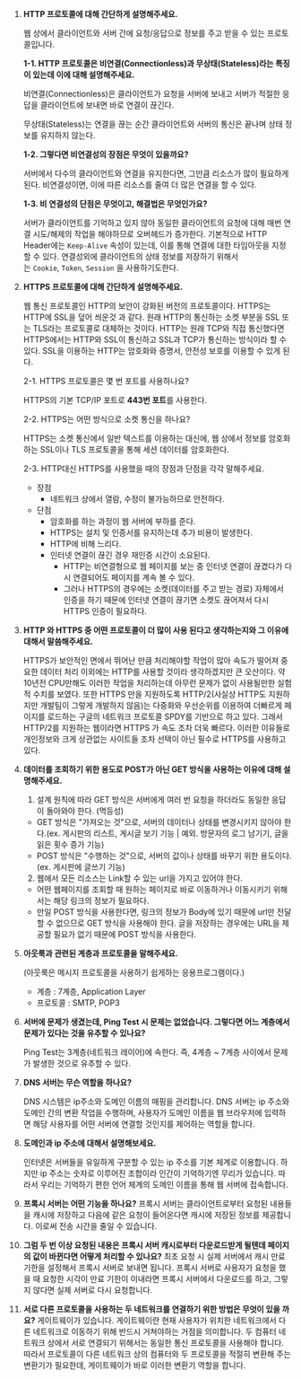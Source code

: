 1. **HTTP 프로토콜에 대해 간단하게 설명해주세요.**
    
    웹 상에서 클라이언트와 서버 간에 요청/응답으로 정보를 주고 받을 수 있는 프로토콜입니다.
    
    **1-1. HTTP 프로토콜은 비연결(Connectionless)과 무상태(Stateless)라는 특징이 있는데 이에 대해 설명해주세요.**
    
    비연결(Connectionless)은 클라이언트가 요청을 서버에 보내고 서버가 적절한 응답을 클라이언트에 보내면 바로 연결이 끊긴다.
    
    무상태(Stateless)는 연결을 끊는 순간 클라이언트와 서버의 통신은 끝나며 상태 정보를 유지하지 않는다.
    
    **1-2. 그렇다면 비연결성의 장점은 무엇이 있을까요?**
    
    서버에서 다수의 클라이언트와 연결을 유지한다면, 그만큼 리소스가 많이 필요하게 된다. 비연결성이면, 이에 따른 리소스를 줄여 더 많은 연결을 할 수 있다.
    
    **1-3. 비 연결성의 단점은 무엇이고, 해결법은 무엇인가요?**
    
    서버가 클라이언트를 기억하고 있지 않아 동일한 클라이언트의 요청에 대해 매번 연결 시도/해제의 작업을 해야하므로 오버헤드가 증가한다. 기본적으로 HTTP Header에는 `Keep-Alive` 속성이 있는데, 이를 통해 연결에 대한 타임아웃을 지정할 수 있다. 연결성외에 클라이언트의 상태 정보를 저장하기 위해서는 `Cookie`, `Token`, `Session` 을 사용하기도한다.
    
2. **HTTPS 프로토콜에 대해 간단하게 설명해주세요.**
    
    웹 통신 프로토콜인 HTTP의 보안이 강화된 버전의 프로토콜이다. HTTPS는 HTTP에 SSL을 덮어 씌운것 과 같다. 원래 HTTP의 통신하는 소켓 부분을 SSL 또는 TLS라는 프로토콜로 대체하는 것이다. HTTP는 원래 TCP와 직접 통신했다면 HTTPS에서는 HTTP와 SSL이 통신하고 SSL과 TCP가 통신하는 방식이라 할 수 있다. SSL을 이용하는 HTTP는 암호화와 증명서, 안전성 보호를 이용할 수 있게 된다.
    
    2-1. HTTPS 프로토콜은 몇 번 포트를 사용하나요?
    
    HTTPS의 기본 TCP/IP 포트로 **443번 포트**를 사용한다.
    
    2-2. HTTPS는 어떤 방식으로 소켓 통신을 하나요?
    
    HTTPS는 소켓 통신에서 일반 텍스트를 이용하는 대신에, 웹 상에서 정보를 암호화하는 SSL이나 TLS 프로토콜을 통해 세션 데이터를 암호화한다.
    
    2-3. HTTP대신 HTTPS를 사용했을 때의 장점과 단점을 각각 말해주세요.
    
    - 장점
        - 네트워크 상에서 열람, 수정이 불가능하므로 안전하다.
    - 단점
        - 암호화를 하는 과정이 웹 서버에 부하를 준다.
        - HTTPS는 설치 및 인증서를 유지하는데 추가 비용이 발생한다.
        - HTTP에 비해 느리다.
        - 인터넷 연결이 끊긴 경우 재인증 시간이 소요된다.
            - HTTP는 비연결형으로 웹 페이지를 보는 중 인터넷 연결이 끊겼다가 다시 연결되어도 페이지를 계속 볼 수 있다.
            - 그러나 HTTPS의 경우에는 소켓(데이터를 주고 받는 경로) 자체에서 인증을 하기 때문에 인터넷 연결이 끊기면 소켓도 끊어져서 다시 HTTPS 인증이 필요하다.
3. **HTTP 와 HTTPS 중 어떤 프로토콜이 더 많이 사용 된다고 생각하는지와 그 이유에 대해서 말씀해주세요.**
    
    HTTPS가 보안적인 면에서 뛰어난 만큼 처리해야할 작업이 많아 속도가 떨어져 중요한 데이터 처리 이외에는 HTTP를 사용할 것이라 생각하겠지만 큰 오산이다. 약 10년전 CPU만해도 이러한 작업을 처리하는데 아무런 문제가 없이 사용될만한 실험적 수치를 보였다. 또한 HTTPS 만을 지원하도록 HTTP/2(사실상 HTTP도 지원하지만 개발팀이 그렇게 개발하지 않음)는 다중화와 우선순위를 이용하여 더빠르게 페이지를 로드하는 구글의 네트워크 프로토콜 SPDY를 기반으로 하고 있다. 그래서 HTTP/2를 지원하는 웹이라면 HTTPS 가 속도 조차 더욱 빠르다. 이러한 이유들로 개인정보와 크게 상관없는 사이트들 조차 선택이 아닌 필수로 HTTPS를 사용하고 있다.
    
4. **데이터를 조회하기 위한 용도로 POST가 아닌 GET 방식을 사용하는 이유에 대해 설명해주세요.**
    
    1. 설계 원칙에 따라 GET 방식은 서버에게 여러 번 요청을 하더라도 동일한 응답이 돌아와야 한다. (멱등성)
    
    - GET 방식은 "가져오는 것"으로, 서버의 데이터나 상태를 변경시키지 않아야 한다.(ex. 게시판의 리스트, 게시글 보기 기능 | 예외. 방문자의 로그 남기기, 글을 읽은 횟수 증가 기능)
    - POST 방식은 "수행하는 것"으로, 서버의 값이나 상태를 바꾸기 위한 용도이다.(ex. 게시판에 글쓰기 기능)
    
    2. 웹에서 모든 리소스는 Link할 수 있는 url을 가지고 있어야 한다.
    
    - 어떤 웹페이지를 조회할 때 원하는 페이지로 바로 이동하거나 이동시키기 위해서는 해당 링크의 정보가 필요하다.
    - 만일 POST 방식을 사용한다면, 링크의 정보가 Body에 있기 때문에 url만 전달할 수 없으므로 GET 방식을 사용해야 한다. 글을 저장하는 경우에는 URL을 제공할 필요가 없기 때문에 POST 방식을 사용한다.
5. **아웃룩과 관련된 계층과 프로토콜을 말해주세요.**
    
    (아웃룩은 메시지 프로토콜을 사용하기 쉽게하는 응용프로그램이다.)
    
    - 계층 : 7계층, Application Layer
    - 프로토콜 : SMTP, POP3
6. **서버에 문제가 생겼는데, Ping Test 시 문제는 없었습니다. 그렇다면 어느 계층에서 문제가 있다는 것을 유추할 수 있나요?**
    
    Ping Test는 3계층(네트워크 레이어)에 속한다. 즉, 4계층 ~ 7계층 사이에서 문제가 발생한 것으로 유추할 수 있다.
    
7. **DNS 서버는 무슨 역할을 하나요?**
    
    DNS 시스템은 ip주소와 도메인 이름의 매핑을 관리합니다. DNS 서버는 ip 주소와 도메인 간의 변환 작업을 수행하며, 사용자가 도메인 이름을 웹 브라우저에 입력하면 해당 사용자를 어떤 서버에 연결할 것인지를 제어하는 역할을 합니다.
    
8. **도메인과 ip 주소에 대해서 설명해보세요.**
    
    인터넷은 서버들을 유일하게 구분할 수 있는 ip 주소를 기본 체계로 이용합니다. 하지만 ip 주소는 숫자로 이루어진 조합이라 인간이 기억하기엔 무리가 있습니다. 따라서 우리는 기억하기 편한 언어 체계의 도메인 이름을 통해 웹 서버에 접속합니다.
    
9. **프록시 서버는 어떤 기능을 하나요?**
프록시 서버는 클라이언트로부터 요청된 내용들을 캐시에 저장하고 다음에 같은 요청이 들어온다면 캐시에 저장된 정보를 제공합니다. 이로써 전송 시간을 줄일 수 있습니다.
10. **그럼 두 번 이상 요청된 내용은 프록시 서버 캐시로부터 다운로드받게 될텐데 페이지의 값이 바뀐다면 어떻게 처리할 수 있나요?**
최초 요청 시 실제 서버에서 캐시 만료 기한을 설정해서 프록시 서버로 보내면 됩니다. 프록시 서버로 사용자가 요청을 했을 때 요청한 시각이 만료 기한이 이내라면 프록시 서버에서 다운로드를 하고, 그렇지 않다면 실제 서버로 다시 요청합니다.
11. **서로 다른 프로토콜을 사용하는 두 네트워크를 연결하기 위한 방법은 무엇이 있을 까요?**
게이트웨이가 있습니다. 게이트웨이란 현재 사용자가 위치한 네트워크에서 다른 네트워크로 이동하기 위해 반드시 거쳐야하는 거점을 의미합니다. 두 컴퓨터 네트워크 상에서 서로 연결되기 위해서는 동일한 통신 프로토콜을 사용해야 합니다. 따라서 프로토콜이 다른 네트워크 상의 컴퓨터와 두 프로토콜을 적절히 변환해 주는 변환기가 필요한데, 게이트웨이가 바로 이러한 변환기 역할을 합니다.
